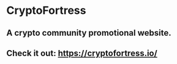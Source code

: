 # CryptoFortress
## A crypto community promotional website. 

## Check it out: https://cryptofortress.io/
